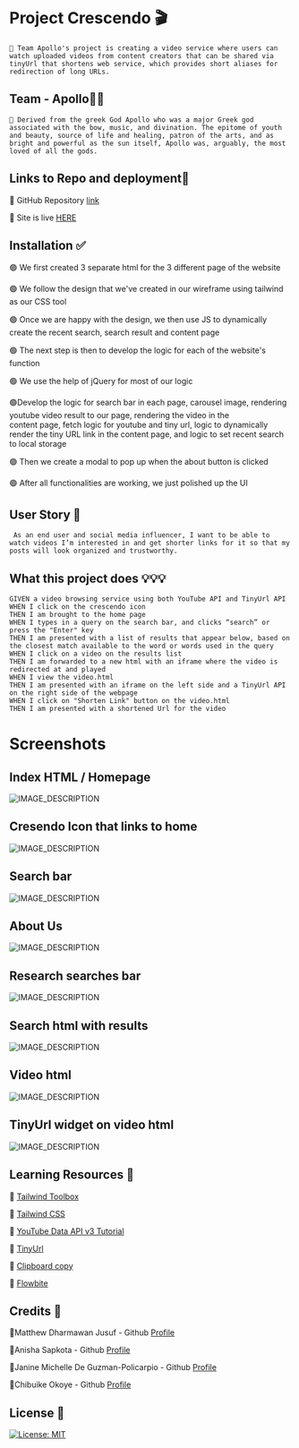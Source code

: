 # Project Crescendo 🎬

`💠 Team Apollo's project is creating a video service where users can watch uploaded videos from content creators that can be shared via tinyUrl that shortens web service, which provides short aliases for redirection of long URLs.`

## Team - Apollo👬👭

`💠 Derived from the greek God Apollo who was a major Greek god associated with the bow, music, and divination. The epitome of youth and beauty, source of life and healing, patron of the arts, and as bright and powerful as the sun itself, Apollo was, arguably, the most loved of all the gods.`

## Links to Repo and deployment📌

🔸 GitHub Repository [link](https://github.com/mecuboi/crescendo-website)

🔸 Site is live [HERE](https://mecuboi.github.io/crescendo-website/)

## Installation ✅

🟢 We first created 3 separate html for the 3 different page of the website

🟢 We follow the design that we've created in our wireframe using tailwind as our CSS tool

🟢 Once we are happy with the design, we then use JS to dynamically create the recent search, search result and content page

🟢 The next step is then to develop the logic for each of the website's function

🟢 We use the help of jQuery for most of our logic

🟢Develop the logic for search bar in each page, carousel image, rendering youtube video result to our page, rendering the video in the   
  content page, fetch logic for youtube and tiny url, logic to dynamically render the tiny URL link in the content page, and logic to set recent search to local storage
  
🟢 Then we create a modal to pop up when the about button is clicked

🟢 After all functionalities are working, we just polished up the UI


## User Story 👨

```http
 As an end user and social media influencer, I want to be able to watch videos I’m interested in and get shorter links for it so that my posts will look organized and trustworthy.
```

## What this project does 💡💡💡

```http
GIVEN a video browsing service using both YouTube API and TinyUrl API
WHEN I click on the crescendo icon
THEN I am brought to the home page
WHEN I types in a query on the search bar, and clicks “search” or press the "Enter" key
THEN I am presented with a list of results that appear below, based on the closest match available to the word or words used in the query
WHEN I click on a video on the results list
THEN I am forwarded to a new html with an iframe where the video is redirected at and played
WHEN I view the video.html
THEN I am presented with an iframe on the left side and a TinyUrl API on the right side of the webpage
WHEN I click on "Shorten Link" button on the video.html
THEN I am presented with a shortened Url for the video

```



# Screenshots



## Index HTML / Homepage
![IMAGE_DESCRIPTION](./assets/image/index.jpg)


## Cresendo Icon that links to home
![IMAGE_DESCRIPTION](./assets/image/icon.jpg)


## Search bar
![IMAGE_DESCRIPTION](./assets/image/search-bar.jpg)


## About Us
![IMAGE_DESCRIPTION](./assets/image/about-us.jpg)


## Research searches bar
![IMAGE_DESCRIPTION](./assets/image/recent-searches.jpg)


## Search html with results
![IMAGE_DESCRIPTION](./assets/image/search-html.jpg)


## Video html
![IMAGE_DESCRIPTION](./assets/image/video-html.jpg)


## TinyUrl widget on video html
![IMAGE_DESCRIPTION](./assets/image/tinyUrl.jpg)

## Learning Resources 🔗

🔸 [Tailwind Toolbox](https://tailwindtoolbox.com/)

🔸 [Tailwind CSS](https://tailwindcss.com/)

🔸 [YouTube Data API v3 Tutorial](https://www.youtube.com/watch?v=TE66McLMMEw)

🔸 [TinyUrl](https://tinyurl.com/app/dev)

🔸 [Clipboard copy](https://www.w3schools.com/howto/howto_js_copy_clipboard.asp)

🔸 [Flowbite](https://flowbite.com)

## Credits 📑	 

 🔹Matthew Dharmawan Jusuf - Github [Profile](https://github.com/mecuboi/)

 🔹Anisha Sapkota - Github [Profile](https://github.com/anisha-sapkota)

 🔹Janine Michelle De Guzman-Policarpio - Github [Profile](https://github.com/jmdg1023)

 🔹Chibuike Okoye - Github [Profile](https://github.com/Notchibby)


## License 📜

[![License: MIT](https://img.shields.io/badge/License-MIT-yellow.svg)](https://github.com/mecuboi/crescendo-website/blob/main/LICENSE)